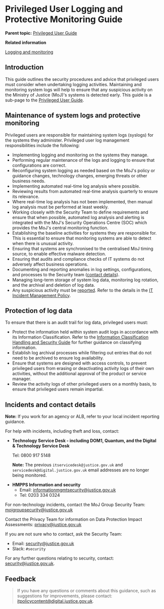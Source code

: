 # Privileged User Logging and Protective Monitoring Guide

**Parent topic:** [Privileged User Guide](privileged-user-guide.md)

**Related information**  


[Logging and monitoring](logging-and-monitoring.md)

## Introduction

This guide outlines the security procedures and advice that privileged users must consider when undertaking logging activities. Maintaining and monitoring system logs will help to ensure that any suspicious activity on the Ministry of Justice \(MoJ\)'s systems is detected early. This guide is a sub-page to the [Privileged User Guide](privileged-user-guide.md).

## Maintenance of system logs and protective monitoring

Privileged users are responsible for maintaining system logs \(syslogs\) for the systems they administer. Privileged user log management responsibilities include the following:

-   Implementing logging and monitoring on the systems they manage.
-   Performing regular maintenance of the logs and logging to ensure that configurations are correct.
-   Reconfiguring system logging as needed based on the MoJ's policy or guidance changes, technology changes, emerging threats or other business needs.
-   Implementing automated real-time log analysis where possible.
-   Reviewing results from automated real-time analysis quarterly to ensure its relevance.
-   Where real-time log analysis has not been implemented, then manual log analysis must be performed at least weekly.
-   Working closely with the Security Team to define requirements and ensure that when possible, automated log analysis and alerting is integrated with the MoJ's Security Operations Centre \(SOC\) which provides the MoJ's central monitoring function.
-   Establishing the baseline activities for systems they are responsible for. This is essential to ensure that monitoring systems are able to detect when there is unusual activity.
-   Ensuring that systems are synchronised to the centralised MoJ timing source, to enable effective malware detection.
-   Ensuring that audits and compliance checks of IT systems do not adversely affect business operations.
-   Documenting and reporting anomalies in log settings, configurations, and processes to the Security team \([contact details](#incidents-and-contact-details)\).
-   Managing long-term storage of system log data, monitoring log rotation, and the archival and deletion of log data.
-   Any suspicious activity must be [reported](#incidents-and-contact-details). Refer to the details in the [IT Incident Management Policy](it-incident-management-policy.md).

## Protection of log data

To ensure that there is an audit trail for log data, privileged users must:

-   Protect the information held within system audit logs in accordance with its Information Classification. Refer to the [Information Classification Handling and Security Guide](information-classification-handling-and-security-guide.md) for further guidance on classifying information.
-   Establish log archival processes while filtering out entries that do not need to be archived to ensure log availability.
-   Ensure that systems are designed with access controls, to prevent privileged users from erasing or deactivating activity logs of their own activities, without the additional approval of the product or service manager.
-   Review the activity logs of other privileged users on a monthly basis, to ensure that privileged users remain impartial.

## Incidents and contact details

**Note:** If you work for an agency or ALB, refer to your local incident reporting guidance.

For help with incidents, including theft and loss, contact:

<a name="technology-service-desk-including-dom1-quantum-and-the-digital-technology-service-desk"></a>

-   **Technology Service Desk - including DOM1, Quantum, and the Digital & Technology Service Desk**

    Tel: 0800 917 5148

    **Note:** The previous `itservicedesk@justice.gov.uk` and `servicedesk@digital.justice.gov.uk` email addresses are no longer being monitored.

<a name="hmpps-information-and-security"></a>

-   **HMPPS Information and security**
    -   Email: [informationmgmtsecurity@justice.gov.uk](mailto:informationmgmtsecurity@justice.gov.uk)
    -   Tel: 0203 334 0324

For non-technology incidents, contact the MoJ Group Security Team: [mojgroupsecurity@justice.gov.uk](mailto:mojgroupsecurity@justice.gov.uk)

Contact the Privacy Team for information on Data Protection Impact Assessments: [privacy@justice.gov.uk](mailto:privacy@justice.gov.uk)

If you are not sure who to contact, ask the Security Team:

-   Email: [security@justice.gov.uk](mailto:security@justice.gov.uk)
-   Slack: `#security`

For any further questions relating to security, contact: [security@justice.gov.uk](mailto:security@justice.gov.uk).

## Feedback

> If you have any questions or comments about this guidance, such as suggestions for improvements, please contact: [itpolicycontent@digital.justice.gov.uk](mailto:itpolicycontent@digital.justice.gov.uk).

